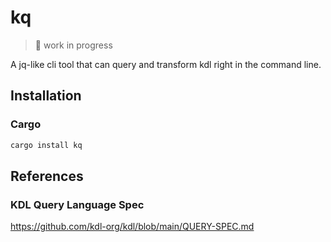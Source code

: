 # kq

>  🚧 work in progress

A jq-like cli tool that can query and transform kdl right in the command line.

## Installation

### Cargo

```sh
cargo install kq
```

## References

### KDL Query Language Spec

https://github.com/kdl-org/kdl/blob/main/QUERY-SPEC.md
